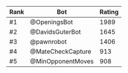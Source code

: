 Rank|Bot|Rating
---|---|---
#1|@OpeningsBot|1989
#2|@DavidsGuterBot|1645
#3|@pawnrobot|1406
#4|@MateCheckCapture|913
#5|@MinOpponentMoves|908
